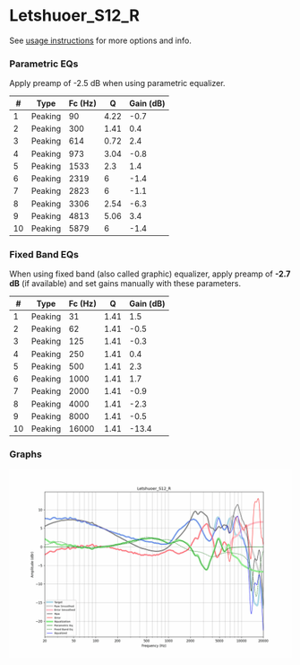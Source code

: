 # Letshuoer_S12_R
See [usage instructions](https://github.com/jaakkopasanen/AutoEq#usage) for more options and info.

### Parametric EQs
Apply preamp of -2.5 dB when using parametric equalizer.

|   # | Type    |   Fc (Hz) |    Q |   Gain (dB) |
|-----|---------|-----------|------|-------------|
|   1 | Peaking |        90 | 4.22 |        -0.7 |
|   2 | Peaking |       300 | 1.41 |         0.4 |
|   3 | Peaking |       614 | 0.72 |         2.4 |
|   4 | Peaking |       973 | 3.04 |        -0.8 |
|   5 | Peaking |      1533 | 2.3  |         1.4 |
|   6 | Peaking |      2319 | 6    |        -1.4 |
|   7 | Peaking |      2823 | 6    |        -1.1 |
|   8 | Peaking |      3306 | 2.54 |        -6.3 |
|   9 | Peaking |      4813 | 5.06 |         3.4 |
|  10 | Peaking |      5879 | 6    |        -1.4 |

### Fixed Band EQs
When using fixed band (also called graphic) equalizer, apply preamp of **-2.7 dB** (if available) and set gains manually with these parameters.

|   # | Type    |   Fc (Hz) |    Q |   Gain (dB) |
|-----|---------|-----------|------|-------------|
|   1 | Peaking |        31 | 1.41 |         1.5 |
|   2 | Peaking |        62 | 1.41 |        -0.5 |
|   3 | Peaking |       125 | 1.41 |        -0.3 |
|   4 | Peaking |       250 | 1.41 |         0.4 |
|   5 | Peaking |       500 | 1.41 |         2.3 |
|   6 | Peaking |      1000 | 1.41 |         1.7 |
|   7 | Peaking |      2000 | 1.41 |        -0.9 |
|   8 | Peaking |      4000 | 1.41 |        -2.3 |
|   9 | Peaking |      8000 | 1.41 |        -0.5 |
|  10 | Peaking |     16000 | 1.41 |       -13.4 |

### Graphs
![](./Letshuoer_S12_R.png)
